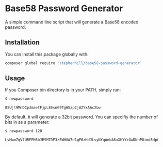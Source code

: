 # Base58 Password Generator

A simple command line script that will generate a Base58 encoded password.

## Installation

You can install this package globally with:

```bash
composer global require 'stephenhill/base58-password-generator'
```

## Usage

If you Composer bin directory is in your PATH, simply run:

```bash
$ newpassword

8SUjt9MnDCpJmaefFjpL86snG9TgWSzp2jA2YxAAc2bw
```

By default, it will generate a 32bit password. You can specifiy the number of bits in as a parameter:

```bash
$ newpassword 128

LvMwnZqV7URFEH6bJR9M7DF3z5WHUA7d1gF6zHdJLvyNYqAmbA6uXhYYcGwDNnP8imd5dpGYtf1Ytv479FgU2f3A9nkfEM4WANmy4KVCQPz2ygd9z5zUwoA8NKFo38iysu5iMW97QatmEQFejm2iaKywE8a7VLYKHqafKQ2iWuzz5DB
```
